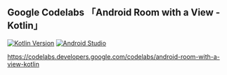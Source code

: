 ## Google Codelabs 「Android Room with a View - Kotlin」  
[![Kotlin Version](https://img.shields.io/badge/kotlin-1.3.70-blue.svg)](http://kotlinlang.org/)
[![Android Studio](https://img.shields.io/badge/AndroidStudio-3.6-blue.svg)](https://developer.android.com/studio)

https://codelabs.developers.google.com/codelabs/android-room-with-a-view-kotlin

